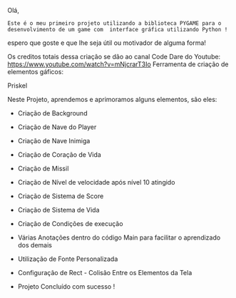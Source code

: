 Olá,

    Este é o meu primeiro projeto utilizando a biblioteca PYGAME para o desenvolvimento de um game com  interface gráfica utilizando Python !
espero que goste e que lhe seja útil ou motivador de alguma forma!

Os creditos totais dessa criação se dão ao canal Code Dare do Youtube:
https://www.youtube.com/watch?v=mNjcrarT3Io
Ferramenta de criação de elementos gáficos:

Priskel


Neste Projeto, aprendemos e aprimoramos alguns elementos, são eles:

- Criação de Background
- Criação de Nave do Player
- Criação de Nave Inimiga
- Criação de Coração de Vida
- Criação de Missil
- Criação de Nível de velocidade após nível 10 atingido
- Criação de Sistema de Score
- Criação de Sistema de Vida
- Criação de Condições de execução
- Várias Anotações dentro do código Main para facilitar o aprendizado dos demais
- Utilização de Fonte Personalizada
- Configuração de Rect - Colisão Entre os Elementos da Tela


- Projeto Concluído com sucesso !

